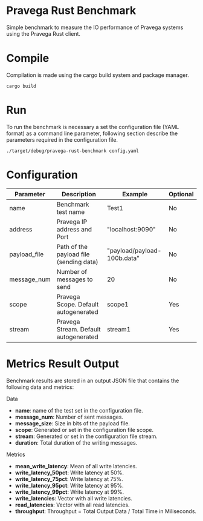 # Pravega Rust Benchmark

Simple benchmark to measure the IO performance of Pravega systems using the Pravega Rust client.

# Compile

Compilation is made using the cargo build system and package manager.

```
cargo build
```

# Run

To run the benchmark is necessary a set the configuration file (YAML format) as a command line parameter, following section describe the parameters required in the configuration file.

```
./target/debug/pravega-rust-benchmark config.yaml
```

# Configuration

| Parameter    | Description   | Example | Optional |
| ------------ | ------------- | ------- | -------- |
| name         | Benchmark test name | Test1 | No |
| address      | Pravega IP address and Port | "localhost:9090" | No |
| payload_file | Path of the payload file (sending data) | "payload/payload-100b.data" | No |
| message_num  | Number of messages to send | 20 | No |
| scope        | Pravega Scope. Default autogenerated | scope1 | Yes |
| stream       | Pravega Stream. Default autogenerated | stream1 | Yes |

# Metrics Result Output

Benchmark results are stored in an output JSON file that contains the following data and metrics:

Data
- **name**: name of the test set in the configuration file.
- **message_num**: Number of sent messages.
- **message_size**: Size in bits of the payload file.
- **scope**: Generated or set in the configuration file scope.
- **stream**: Generated or set in the configuration file stream.
- **duration**: Total duration of the writing messages.

Metrics
- **mean_write_latency**: Mean of all write latencies.
- **write_latency_50pct**: Write latency at 50%.
- **write_latency_75pct**: Write latency at 75%.
- **write_latency_95pct**: Write latency at 95%.
- **write_latency_99pct**: Write latency at 99%.
- **write_latencies**: Vector with all write latencies.
- **read_latencies**: Vector with all read latencies.
- **throughput**: Throughput = Total Output Data / Total Time in Miliseconds.
